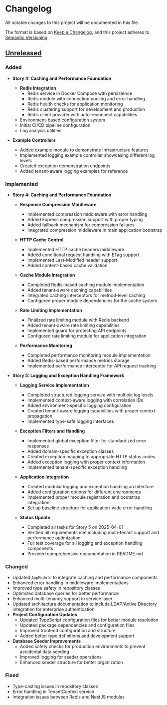 # Changelog

All notable changes to this project will be documented in this file.

The format is based on [Keep a Changelog](https://keepachangelog.com/en/1.0.0/),
and this project adheres to [Semantic Versioning](https://semver.org/spec/v2.0.0.html).

## [Unreleased]

### Added

- **Story 4: Caching and Performance Foundation**
  - **Redis Integration**
    - Redis service in Docker Compose with persistence
    - Redis module with connection pooling and error handling
    - Redis health checks for application monitoring
    - Redis clustering support for development and production
    - Redis client provider with auto-reconnect capabilities
  - Environment-based configuration system
  - Initial CI/CD pipeline configuration
  - Log analysis utilities

- **Example Controllers**
  - Added example module to demonstrate infrastructure features
  - Implemented logging example controller showcasing different log levels
  - Created exception demonstration endpoints
  - Added tenant-aware logging examples for reference

### Implemented

- **Story 4: Caching and Performance Foundation**
  - **Response Compression Middleware**
    - Implemented compression middleware with error handling
    - Added Express compression support with proper typing
    - Added fallback mechanism for compression failures
    - Integrated compression middleware in main application bootstrap
  
  - **HTTP Cache Control**
    - Implemented HTTP cache headers middleware
    - Added conditional request handling with ETag support
    - Implemented Last-Modified header support
    - Added content-based cache validation

  - **Cache Module Integration**
    - Completed Redis-based caching module implementation
    - Added tenant-aware caching capabilities
    - Integrated caching interceptors for method-level caching
    - Configured proper module dependencies for the cache system

  - **Rate Limiting Implementation**
    - Finalized rate limiting module with Redis backend
    - Added tenant-aware rate limiting capabilities
    - Implemented guard for protecting API endpoints
    - Configured rate limiting module for application integration

  - **Performance Monitoring**
    - Completed performance monitoring module implementation
    - Added Redis-based performance metrics storage
    - Implemented performance interceptor for API request tracking

- **Story 5: Logging and Exception Handling Framework**
  - **Logging Service Implementation**
    - Completed structured logging service with multiple log levels
    - Implemented context-aware logging with correlation IDs
    - Added environment-specific logging configuration
    - Created tenant-aware logging capabilities with proper context propagation
    - Implemented type-safe logging interfaces

  - **Exception Filters and Handling**
    - Implemented global exception filter for standardized error responses
    - Added domain-specific exception classes
    - Created exception mapping to appropriate HTTP status codes
    - Added exception logging with proper context information
    - Implemented tenant-specific exception handling

  - **Application Integration**
    - Created modular logging and exception handling architecture
    - Added configuration options for different environments
    - Implemented proper module registration and bootstrap integration
    - Set up baseline structure for application-wide error handling

  - **Status Update**
    - Completed all tasks for Story 5 on 2025-04-01
    - Verified all requirements met including multi-tenant support and performance optimization
    - Full test coverage for all logging and exception handling components
    - Provided comprehensive documentation in README.md

### Changed

- Updated `AppModule` to integrate caching and performance components
- Enhanced error handling in middleware implementations
- Improved type safety in repository classes
- Optimized database queries for better performance
- Enhanced multi-tenancy support in service layer
- Updated architecture documentation to include LDAP/Active Directory integration for enterprise authentication
- **Project Configuration Updates**
  - Updated TypeScript configuration files for better module resolution
  - Updated package dependencies and configuration files
  - Improved frontend configuration and structure
  - Added better type definitions and development support
- **Database Seeder Improvements**
  - Added safety checks for production environments to prevent accidental data seeding
  - Improved logging for seeder operations
  - Enhanced seeder structure for better organization

### Fixed

- Type-casting issues in repository classes
- Error handling in TenantContext service
- Integration issues between Redis and NestJS modules

[Unreleased]: https://github.com/your-org/acci-nest/compare/v0.1.0...HEAD
